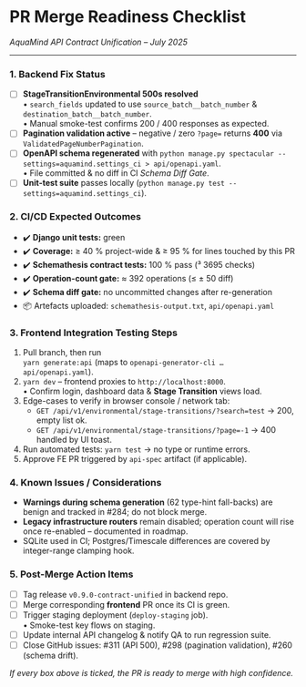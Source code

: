 # PR Merge Readiness Checklist  
*AquaMind API Contract Unification – July 2025*

---

### 1. Backend Fix Status
- [ ] **StageTransitionEnvironmental 500s resolved**  
      • `search_fields` updated to use `source_batch__batch_number` & `destination_batch__batch_number`.  
      • Manual smoke-test confirms 200 / 400 responses as expected.
- [ ] **Pagination validation active** – negative / zero `?page=` returns **400** via `ValidatedPageNumberPagination`.
- [ ] **OpenAPI schema regenerated** with `python manage.py spectacular --settings=aquamind.settings_ci > api/openapi.yaml`.  
      • File committed & no diff in CI *Schema Diff Gate*.
- [ ] **Unit-test suite** passes locally (`python manage.py test --settings=aquamind.settings_ci`).

### 2. CI/CD Expected Outcomes
- ✔️  **Django unit tests:** green  
- ✔️  **Coverage:** ≥ 40 % project-wide & ≥ 95 % for lines touched by this PR  
- ✔️  **Schemathesis contract tests:** 100 % pass (³ 3695 checks)  
- ✔️  **Operation-count gate:** ≈ 392 operations (≤ ± 50 diff)  
- ✔️  **Schema diff gate:** no uncommitted changes after re-generation  
- 📦  Artefacts uploaded: `schemathesis-output.txt`, `api/openapi.yaml`

### 3. Frontend Integration Testing Steps
1. Pull branch, then run  
   `yarn generate:api`  (maps to `openapi-generator-cli … api/openapi.yaml`).
2. `yarn dev` – frontend proxies to `http://localhost:8000`.  
   • Confirm login, dashboard data & **Stage Transition** views load.
3. Edge-cases to verify in browser console / network tab:  
   - `GET /api/v1/environmental/stage-transitions/?search=test` → 200, empty list ok.  
   - `GET /api/v1/environmental/stage-transitions/?page=-1` → 400 handled by UI toast.  
4. Run automated tests: `yarn test` → no type or runtime errors.  
5. Approve FE PR triggered by `api-spec` artifact (if applicable).

### 4. Known Issues / Considerations
- **Warnings during schema generation** (62 type-hint fall-backs) are benign and tracked in #284; do not block merge.
- **Legacy infrastructure routers** remain disabled; operation count will rise once re-enabled – documented in roadmap.
- SQLite used in CI; Postgres/Timescale differences are covered by integer-range clamping hook.

### 5. Post-Merge Action Items
- [ ] Tag release `v0.9.0-contract-unified` in backend repo.
- [ ] Merge corresponding **frontend** PR once its CI is green.
- [ ] Trigger staging deployment (`deploy-staging` job).  
      • Smoke-test key flows on staging.
- [ ] Update internal API changelog & notify QA to run regression suite.
- [ ] Close GitHub issues: #311 (API 500), #298 (pagination validation), #260 (schema drift).

*If every box above is ticked, the PR is ready to merge with high confidence.*  
